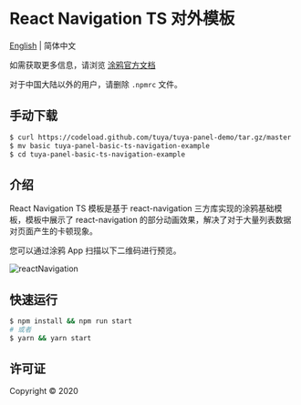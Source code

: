 # React Navigation TS 对外模板

[English](./README.md) | 简体中文

如需获取更多信息，请浏览 [涂鸦官方文档](https://docs.tuya.com)

对于中国大陆以外的用户，请删除 `.npmrc` 文件。

## 手动下载

```bash
$ curl https://codeload.github.com/tuya/tuya-panel-demo/tar.gz/master | tar -xz --strip=2 tuya-panel-demo-master/examples/basic-ts-navigation
$ mv basic tuya-panel-basic-ts-navigation-example
$ cd tuya-panel-basic-ts-navigation-example
```

## 介绍

React Navigation TS 模板是基于 react-navigation 三方库实现的涂鸦基础模板，模板中展示了 react-navigation 的部分动画效果，解决了对于大量列表数据对页面产生的卡顿现象。

您可以通过涂鸦 App 扫描以下二维码进行预览。

![reactNavigation](https://images.tuyacn.com/rms-static/5a4e6770-7b2b-11eb-b60c-35c3dc2e2583-1614671169383.png?tyName=react_navigation_ts.png)

## 快速运行

```bash
$ npm install && npm run start
# 或者
$ yarn && yarn start
```

## 许可证

Copyright © 2020
